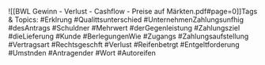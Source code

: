 
![[BWL Gewinn - Verlust - Cashflow - Preise auf Märkten.pdf#page=0]]Tags & Topics:
   #Erklrung
   #Qualittsunterschied
   #UnternehmenZahlungsunfhig
   #desAntrags
   #Schuldner
   #Mehrwert
   #derGegenleistung
   #Zahlungsziel
   #dieLieferung
   #Kunde
   #BerlegungenWie
   #Zugangs
   #Zahlungsaufstellung
   #Vertragsart
   #Rechtsgeschft
   #Verlust
   #Reifenbetrgt
   #Entgeltforderung
   #Umstnden
   #Antragender
   #Wort
   #Autoreifen